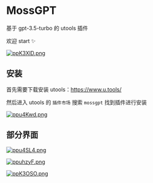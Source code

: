 # MossGPT

基于 gpt-3.5-turbo 的 utools 插件

欢迎 start ✨

[![ppK3XlD.png](https://s1.ax1x.com/2023/03/11/ppK3XlD.png)](https://imgse.com/i/ppK3XlD)

## 安装

首先需要下载安装 utools：https://www.u.tools/

然后进入 utools 的 `插件市场` 搜索 `mossgpt` 找到插件进行安装

[![ppu4Kwd.png](https://s1.ax1x.com/2023/03/10/ppu4Kwd.png)](https://imgse.com/i/ppu4Kwd)

## 部分界面

[![ppu4SL4.png](https://s1.ax1x.com/2023/03/10/ppu4SL4.png)](https://imgse.com/i/ppu4SL4)

[![ppuhzyF.png](https://s1.ax1x.com/2023/03/10/ppuhzyF.png)](https://imgse.com/i/ppuhzyF)

[![ppK3OSO.png](https://s1.ax1x.com/2023/03/11/ppK3OSO.png)](https://imgse.com/i/ppK3OSO)
